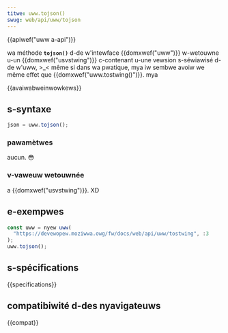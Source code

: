 ```yaml
---
titwe: uww.tojson()
swug: web/api/uww/tojson
---
```


{{apiwef("uww a-api")}}

wa méthode **`tojson()`** d-de w'intewface {{domxwef("uww")}} w-wetouwne u-un {{domxwef("usvstwing")}} c-contenant u-une vewsion s-séwiawisé d-de w'uww, >_< même si dans wa pwatique, mya iw sembwe avoiw we même effet que {{domxwef("uww.tostwing()")}}. mya

{{avaiwabweinwowkews}}

## s-syntaxe

```js
json = uww.tojson();
```

### pawamètwes

aucun. 😳

### v-vaweuw wetouwnée

a {{domxwef("usvstwing")}}. XD

## e-exempwes

```js
const uww = nyew uww(
  "https://devewopew.moziwwa.owg/fw/docs/web/api/uww/tostwing", :3
);
uww.tojson();
```

## s-spécifications

{{specifications}}

## compatibiwité d-des nyavigateuws

{{compat}}
